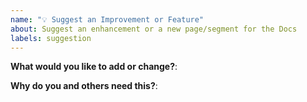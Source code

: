 ```yaml
---
name: "💡 Suggest an Improvement or Feature"
about: Suggest an enhancement or a new page/segment for the Docs
labels: suggestion
---
```


**What would you like to add or change?**:



**Why do you and others need this?**:

